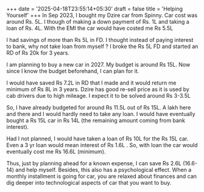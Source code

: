 +++
date = '2025-04-18T23:55:14+05:30'
draft = false
title = 'Helping Yourself'
+++
In Sep 2023, I bought my Dzire car from Spinny. Car cost was around Rs. 5L. I though of making a down payment of Rs. 1L and taking a loan of Rs. 4L. With the EMI the car would have costed me Rs 5.5L

I had savings of more than Rs 5L in FD. I thought instead of paying interest to bank, why not take loan from myself ? I broke the Rs 5L FD and started an RD of Rs 20k for 3 years.

I am planning to buy a new car in 2027. My budget is around Rs 15L. Now since I know the budget beforehand, I can plan for it.

I would have saved Rs 7.2L in RD that I made and it would return me minimum of Rs 8L in 3 years.
Dzire has good re-sell price as it is used by cab drivers due to high mileage. I expect it to be solved around Rs 3-3.5L

So, I have already budgeted for around Rs 11.5L out of Rs 15L. A lakh here and there and I would hardly need to take any loan. I would have eventually bought a Rs 15L car in Rs 14L (the remaining amount coming from bank interest).

Had I not planned, I would have taken a loan of Rs 10L for the Rs 15L car. Even a 3 yr loan would mean interest of Rs 1.6L . So, with loan the car would eventually cost me Rs 16.6L (minimum).

Thus, just by planning ahead for a known expense, I can save Rs 2.6L (16.6-14) and help myself. 
Besides, this also has a psychological effect. When a monthly installment is going for car, you are relaxed about finances and can dig deeper into technological aspects of car that you want to buy.